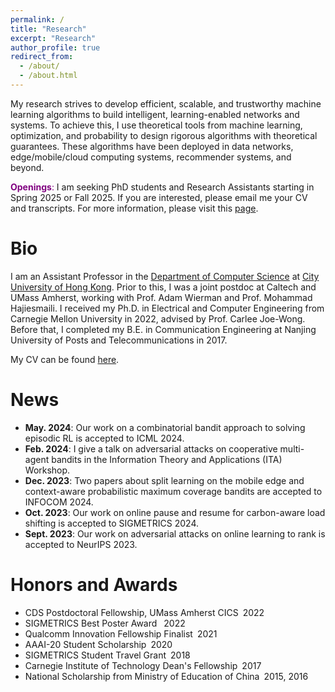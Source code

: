 ```yaml
---
permalink: /
title: "Research"
excerpt: "Research"
author_profile: true
redirect_from: 
  - /about/
  - /about.html
---
```

My research strives to develop efficient, scalable, and trustworthy machine learning algorithms to build intelligent, learning-enabled networks and systems. To achieve this, I use theoretical tools from machine learning, optimization, and probability to design rigorous algorithms with theoretical guarantees. These algorithms have been deployed in data networks, edge/mobile/cloud computing systems, recommender systems, and beyond.

<span style="color: purple;">**Openings**:</span> I am seeking PhD students and Research Assistants starting in Spring 2025 or Fall 2025.  If you are interested, please email me your CV and transcripts. For more information, please visit this [page](https://jhzuo.github.io/openings/).

Bio
======
I am an Assistant Professor in the [Department of Computer Science](https://www.cs.cityu.edu.hk) at [City University of Hong Kong](https://www.cityu.edu.hk). Prior to this, I was a joint postdoc at Caltech and UMass Amherst, working with Prof. Adam Wierman and Prof. Mohammad Hajiesmaili. I received my Ph.D. in Electrical and Computer Engineering from Carnegie Mellon University in 2022, advised by Prof. Carlee Joe-Wong. Before that, I completed my B.E. in Communication Engineering at Nanjing University of Posts and Telecommunications in 2017.

My CV can be found [here](https://drive.google.com/file/d/1SYAuP3JsD7LUFYkGSaZVcpL7Za5O7AYH/view?usp=sharing).


News
======
- **May. 2024**: Our work on a combinatorial bandit approach to solving episodic RL is accepted to ICML 2024.
- **Feb. 2024**: I give a talk on adversarial attacks on cooperative multi-agent bandits in the Information Theory and Applications (ITA) Workshop.
- **Dec. 2023**: Two papers about split learning on the mobile edge and context-aware probabilistic maximum coverage bandits are accepted to INFOCOM 2024.
- **Oct. 2023**: Our work on online pause and resume for carbon-aware load shifting is accepted to SIGMETRICS 2024.
- **Sept. 2023**: Our work on adversarial attacks on online learning to rank is accepted to NeurIPS 2023.

Honors and Awards
======
- CDS Postdoctoral Fellowship, UMass Amherst CICS&ensp;2022
- SIGMETRICS Best Poster Award &ensp;2022
- Qualcomm Innovation Fellowship Finalist&ensp;2021
- AAAI-20 Student Scholarship&ensp;2020
- SIGMETRICS Student Travel Grant&ensp;2018
- Carnegie Institute of Technology Dean's Fellowship&ensp;2017
- National Scholarship from Ministry of Education of China&ensp;2015, 2016